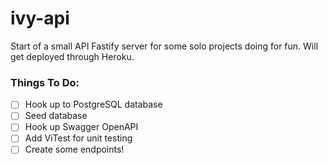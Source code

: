 # ivy-api

Start of a small API Fastify server for some solo projects doing for fun. Will get deployed through Heroku. 

### Things To Do:
- [ ] Hook up to PostgreSQL database
- [ ] Seed database
- [ ] Hook up Swagger OpenAPI
- [ ] Add ViTest for unit testing
- [ ] Create some endpoints!
